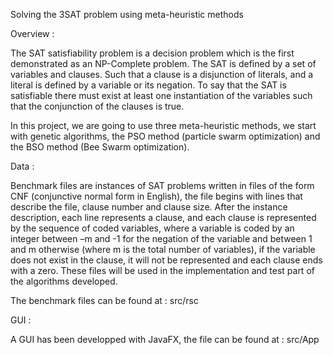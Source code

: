 Solving the 3SAT problem using meta-heuristic methods

Overview :

The SAT satisfiability problem is a decision problem which is the first demonstrated as an NP-Complete problem. 
The SAT is defined by a set of variables and clauses. 
Such that a clause is a disjunction of literals, and a literal is defined by a variable or its negation.
To say that the SAT is satisfiable there must exist at least one instantiation of the variables such that the conjunction of the clauses is true.

In this project, we are going to use three meta-heuristic methods, we start with genetic algorithms, the PSO method (particle swarm optimization) and the BSO method (Bee Swarm optimization).

Data :

Benchmark files are instances of SAT problems written in files of the form CNF (conjunctive normal form in English), the file begins with lines that describe the file, 
clause number and clause size. 
After the instance description, each line represents a clause, and each clause is represented by the sequence of coded variables, where a variable is coded by an integer between –m and -1 for the negation of the variable and between 1 and m otherwise (where m is the total number of variables), if the variable does not exist in the clause, it will not be represented and each clause ends with a zero.
These files will be used in the implementation and test part of the algorithms developed.

The benchmark files can be found at : src/rsc


GUI :

A GUI has been developped with JavaFX, the file can be found at : src/App
